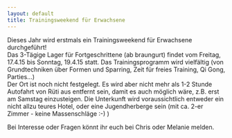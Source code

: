 ```yaml
---
layout: default
title: Trainingsweekend für Erwachsene
---
```


Dieses Jahr wird erstmals ein Trainingsweekend für Erwachsene durchgeführt!<br>
Das 3-Tägige Lager für Fortgeschrittene (ab braungurt) findet vom Freitag, 17.4.15 bis Sonntag, 19.4.15 statt.
Das Trainingsprogramm wird vielfältig (von Grundtechniken über Formen und Sparring, Zeit für freies Training, Qi Gong, Parties...)<br>
Der Ort ist noch nicht festgelegt. Es wird aber nicht mehr als 1-2 Stunde Autofahrt von Rüti aus entfernt sein, damit es auch möglich wäre, z.B. erst am Samstag einzusteigen. Die Unterkunft wird voraussichtlich entweder ein nicht allzu teures Hotel, oder eine Jugendherberge sein (mit ca. 2-er Zimmer - keine Massenschläge :-) )

Bei Interesse oder Fragen könnt ihr euch bei Chris oder Melanie melden.